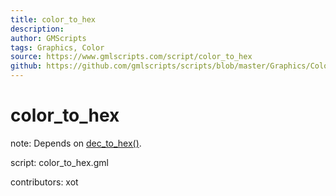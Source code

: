 ```yaml
---
title: color_to_hex
description: 
author: GMScripts
tags: Graphics, Color
source: https://www.gmlscripts.com/script/color_to_hex
github: https://github.com/gmlscripts/scripts/blob/master/Graphics/Color/color_to_hex.gml
---
```


color_to_hex
============

note: Depends on [dec_to_hex()](dec_to_hex).

script: color_to_hex.gml

contributors: xot
